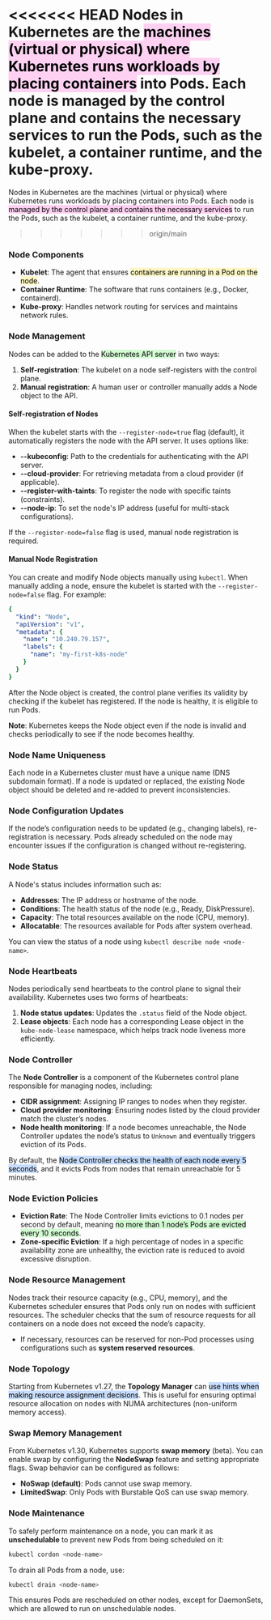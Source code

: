 <<<<<<< HEAD
Nodes in Kubernetes are the <mark style="background: #FFB8EBA6;">machines (virtual or physical) where Kubernetes runs workloads by placing containers</mark> into Pods. Each node is managed by the control plane and contains the necessary services to run the Pods, such as the kubelet, a container runtime, and the kube-proxy.
=======

Nodes in Kubernetes are the machines (virtual or physical) where Kubernetes runs workloads by placing containers into Pods. Each node is <mark style="background: #FFB8EBA6;">managed by the control plane and contains the necessary services</mark> to run the Pods, such as the kubelet, a container runtime, and the kube-proxy.
>>>>>>> origin/main

### Node Components

- **Kubelet**: The agent that ensures <mark style="background: #FFF3A3A6;">containers are running in a Pod on the node</mark>.
- **Container Runtime**: The software that runs containers (e.g., Docker, containerd).
- **Kube-proxy**: Handles network routing for services and maintains network rules.

### Node Management

Nodes can be added to the <mark style="background: #BBFABBA6;">Kubernetes API server</mark> in two ways:
1. **Self-registration**: The kubelet on a node self-registers with the control plane.
2. **Manual registration**: A human user or controller manually adds a Node object to the API.

#### Self-registration of Nodes

When the kubelet starts with the `--register-node=true` flag (default), it automatically registers the node with the API server. It uses options like:

- **--kubeconfig**: Path to the credentials for authenticating with the API server.
- **--cloud-provider**: For retrieving metadata from a cloud provider (if applicable).
- **--register-with-taints**: To register the node with specific taints (constraints).
- **--node-ip**: To set the node's IP address (useful for multi-stack configurations).
  
If the `--register-node=false` flag is used, manual node registration is required.

#### Manual Node Registration

You can create and modify Node objects manually using `kubectl`. When manually adding a node, ensure the kubelet is started with the `--register-node=false` flag. For example:

```yaml
{
  "kind": "Node",
  "apiVersion": "v1",
  "metadata": {
    "name": "10.240.79.157",
    "labels": {
      "name": "my-first-k8s-node"
    }
  }
}
```

After the Node object is created, the control plane verifies its validity by checking if the kubelet has registered. If the node is healthy, it is eligible to run Pods.

**Note**: Kubernetes keeps the Node object even if the node is invalid and checks periodically to see if the node becomes healthy.

### Node Name Uniqueness

Each node in a Kubernetes cluster must have a unique name (DNS subdomain format). If a node is updated or replaced, the existing Node object should be deleted and re-added to prevent inconsistencies.

### Node Configuration Updates

If the node’s configuration needs to be updated (e.g., changing labels), re-registration is necessary. Pods already scheduled on the node may encounter issues if the configuration is changed without re-registering.

### Node Status

A Node's status includes information such as:
- **Addresses**: The IP address or hostname of the node.
- **Conditions**: The health status of the node (e.g., Ready, DiskPressure).
- **Capacity**: The total resources available on the node (CPU, memory).
- **Allocatable**: The resources available for Pods after system overhead.

You can view the status of a node using `kubectl describe node <node-name>`.

### Node Heartbeats

Nodes periodically send heartbeats to the control plane to signal their availability. Kubernetes uses two forms of heartbeats:
1. **Node status updates**: Updates the `.status` field of the Node object.
2. **Lease objects**: Each node has a corresponding Lease object in the `kube-node-lease` namespace, which helps track node liveness more efficiently.

### Node Controller

The **Node Controller** is a component of the Kubernetes control plane responsible for managing nodes, including:
- **CIDR assignment**: Assigning IP ranges to nodes when they register.
- **Cloud provider monitoring**: Ensuring nodes listed by the cloud provider match the cluster’s nodes.
- **Node health monitoring**: If a node becomes unreachable, the Node Controller updates the node’s status to `Unknown` and eventually triggers eviction of its Pods.

By default, the <mark style="background: #ADCCFFA6;">Node Controller checks the health of each node every 5 seconds</mark>, and it evicts Pods from nodes that remain unreachable for 5 minutes.

### Node Eviction Policies

- **Eviction Rate**: The Node Controller limits evictions to 0.1 nodes per second by default, meaning <mark style="background: #BBFABBA6;">no more than 1 node’s Pods are evicted every 10 seconds</mark>.
- **Zone-specific Eviction**: If a high percentage of nodes in a specific availability zone are unhealthy, the eviction rate is reduced to avoid excessive disruption.

### Node Resource Management

Nodes track their resource capacity (e.g., CPU, memory), and the Kubernetes scheduler ensures that Pods only run on nodes with sufficient resources. The scheduler checks that the sum of resource requests for all containers on a node does not exceed the node’s capacity.

- If necessary, resources can be reserved for non-Pod processes using configurations such as **system reserved resources**.

### Node Topology

Starting from Kubernetes v1.27, the **Topology Manager** can <mark style="background: #ADCCFFA6;">use hints when making resource assignment decisions</mark>. This is useful for ensuring optimal resource allocation on nodes with NUMA architectures (non-uniform memory access).

### Swap Memory Management

From Kubernetes v1.30, Kubernetes supports **swap memory** (beta). You can enable swap by configuring the **NodeSwap** feature and setting appropriate flags. Swap behavior can be configured as follows:
- **NoSwap (default)**: Pods cannot use swap memory.
- **LimitedSwap**: Only Pods with Burstable QoS can use swap memory.

### Node Maintenance

To safely perform maintenance on a node, you can mark it as **unschedulable** to prevent new Pods from being scheduled on it:

```bash
kubectl cordon <node-name>
```

To drain all Pods from a node, use:

```bash
kubectl drain <node-name>
```

This ensures Pods are rescheduled on other nodes, except for DaemonSets, which are allowed to run on unschedulable nodes.
